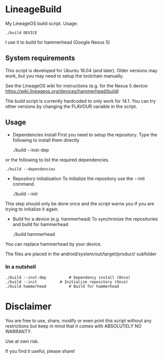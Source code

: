 # LineageBuild

My LineageOS build script. Usage:

    ./build DEVICE

I use it to build for hammerhead (Google Nexus 5)

## System requirements

This script is developed for Ubuntu 16.04 (and later). Older versions may work, but you may need to setup the toolchain manually.

See the LineageOS wiki for instructions (e.g. for the Nexus 5 device: https://wiki.lineageos.org/devices/hammerhead/build)

The build script is currently hardcoded to only work for 14.1. You can try other versions by changing the FLAVOUR variable in the script.

## Usage

* Dependencies install
First you need to setup the repository. Type the following to install them directly

    ./build --inst-dep

or the following to list the required dependencies.

    ./build --dependencies

* Repository initialisation
To initialize the repository use the --init command.

    ./build --init

This step should only be done once and the script warns you if you are trying to initialize it again.

* Build for a device (e.g. hammerhead)
To synchronize the repositories and build for hammerhead

    ./build hammerhead

You can replace hammerhead by your device.

The files are placed in the android/system/out/target/product/ subfolder

### In a nutshell

    ./build --inst-dep			# Dependency install (Once)
    ./build --init			# Initialize repository (Once)
    ./build hammerhead			# Build for hammerhead

# Disclaimer

You are free to use, share, modify or even print this script without any restrictions but keep in mind that it comes with ABSOLUTELY NO WARRANTY.

Use at own risk.

If you find it useful, please share!


